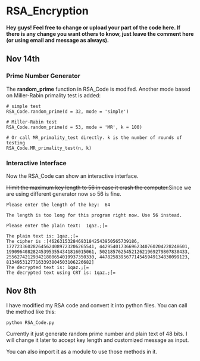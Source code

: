 # RSA_Encryption

**Hey guys! Feel free to change or upload your part of the code here. If there is any change you want others to know, just leave the comment here (or using email and message as always).**

## Nov 14th

### Prime Number Generator

The **random_prime** function in RSA_Code is modifed. Another mode based on Miller-Rabin primality test is added:
```
# simple test
RSA_Code.random_prime(d = 32, mode = 'simple')

# Miller-Rabin test
RSA_Code.random_prime(d = 53, mode = 'MR', k = 100)

# Or call MR_primality_test directly. k is the number of rounds of testing
RSA_Code.MR_primality_test(n, k)
```

### Interactive Interface

Now the RSA_Code can show an interactive interface. 

~~I limit the maximum key length to 56 in case it crash the computer.~~Since we are using different generator now so 56 is fine.

```
Please enter the length of the key:  64

The length is too long for this program right now. Use 56 instead.

Please enter the plain text:  1qaz.;[=

The plain text is: 1qaz.;[=
The cipher is :[462631532846931842543950565739186, 172723360282645624089723206265541, 442954017366962340760204228248601, 199096408282453953554341816015061, 502185762545212621969279807830433, 255627421293421808654019937350330, 447825839567714545949134830099123, 81349531277163393804503106226682]
The decrypted text is: 1qaz.;[=
The decrypted text using CRT is: 1qaz.;[=
```

## Nov 8th
I have modified my RSA code and convert it into python files. You can call the method like this:
```
python RSA_Code.py
```
Currently it just generate random prime number and plain text of 48 bits. I will change it later to accept key length and customized message as input.

You can also import it as a module to use those methods in it.